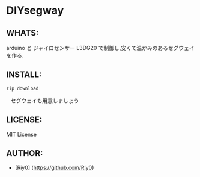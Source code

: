 DIYsegway
======

WHATS:
------

  arduino と ジャイロセンサー L3DG20 で制御し,安くて温かみのあるセグウェイを作る.

INSTALL:
--------
    zip download
    セグウェイも用意しましょう

LICENSE:
--------

  MIT License

AUTHOR:
-------

  * [Riy0] (https://github.com/Riy0)

